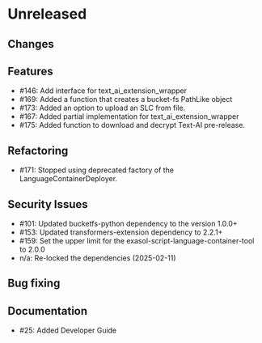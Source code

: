 # Unreleased

## Changes

## Features

* #146: Add interface for text_ai_extension_wrapper
* #169: Added a function that creates a bucket-fs PathLike object
* #173: Added an option to upload an SLC from file.
* #167: Added partial implementation for text_ai_extension_wrapper
* #175: Added function to download and decrypt Text-AI pre-release.

## Refactoring

* #171: Stopped using deprecated factory of the LanguageContainerDeployer.

## Security Issues

* #101: Updated bucketfs-python dependency to the version 1.0.0+
* #153: Updated transformers-extension dependency to 2.2.1+
* #159: Set the upper limit for the exasol-script-language-container-tool to 2.0.0
* n/a: Re-locked the dependencies (2025-02-11)

## Bug fixing

## Documentation

* #25: Added Developer Guide
